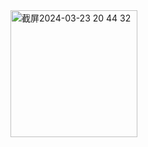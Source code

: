 <img width="203" alt="截屏2024-03-23 20 44 32" src="https://github.com/xkong-study/reggie_delivery_note/assets/100473178/74e67ac5-225c-42f3-9a55-9d41b8a24285">
